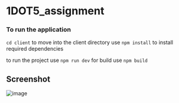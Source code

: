 # 1DOT5_assignment

### To run the application 
`cd client` to move into the client directory 
use `npm install` to install required dependencies 


to run the project use `npm run dev`
for build use  `npm build`

## Screenshot

![image](https://github.com/Shevaitverma/1DOT5_assignment/assets/54855567/15dcb77f-09f2-408e-95ef-ae4fe2c87262)


